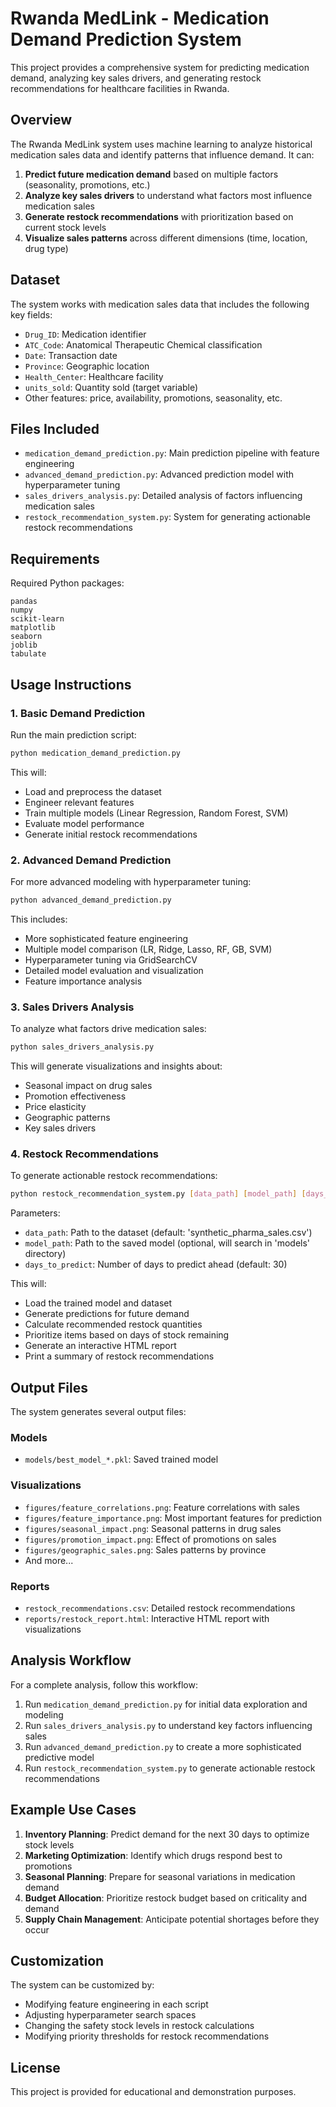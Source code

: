 # Rwanda MedLink - Medication Demand Prediction System

This project provides a comprehensive system for predicting medication demand, analyzing key sales drivers, and generating restock recommendations for healthcare facilities in Rwanda.

## Overview

The Rwanda MedLink system uses machine learning to analyze historical medication sales data and identify patterns that influence demand. It can:

1. **Predict future medication demand** based on multiple factors (seasonality, promotions, etc.)
2. **Analyze key sales drivers** to understand what factors most influence medication sales
3. **Generate restock recommendations** with prioritization based on current stock levels
4. **Visualize sales patterns** across different dimensions (time, location, drug type)

## Dataset

The system works with medication sales data that includes the following key fields:
- `Drug_ID`: Medication identifier
- `ATC_Code`: Anatomical Therapeutic Chemical classification
- `Date`: Transaction date
- `Province`: Geographic location 
- `Health_Center`: Healthcare facility
- `units_sold`: Quantity sold (target variable)
- Other features: price, availability, promotions, seasonality, etc.

## Files Included

- `medication_demand_prediction.py`: Main prediction pipeline with feature engineering
- `advanced_demand_prediction.py`: Advanced prediction model with hyperparameter tuning
- `sales_drivers_analysis.py`: Detailed analysis of factors influencing medication sales
- `restock_recommendation_system.py`: System for generating actionable restock recommendations

## Requirements

Required Python packages:
```
pandas
numpy
scikit-learn
matplotlib
seaborn
joblib
tabulate
```

## Usage Instructions

### 1. Basic Demand Prediction

Run the main prediction script:

```bash
python medication_demand_prediction.py
```

This will:
- Load and preprocess the dataset
- Engineer relevant features
- Train multiple models (Linear Regression, Random Forest, SVM)
- Evaluate model performance
- Generate initial restock recommendations

### 2. Advanced Demand Prediction

For more advanced modeling with hyperparameter tuning:

```bash
python advanced_demand_prediction.py
```

This includes:
- More sophisticated feature engineering
- Multiple model comparison (LR, Ridge, Lasso, RF, GB, SVM)
- Hyperparameter tuning via GridSearchCV
- Detailed model evaluation and visualization
- Feature importance analysis

### 3. Sales Drivers Analysis

To analyze what factors drive medication sales:

```bash
python sales_drivers_analysis.py
```

This will generate visualizations and insights about:
- Seasonal impact on drug sales
- Promotion effectiveness
- Price elasticity
- Geographic patterns
- Key sales drivers

### 4. Restock Recommendations

To generate actionable restock recommendations:

```bash
python restock_recommendation_system.py [data_path] [model_path] [days_to_predict]
```

Parameters:
- `data_path`: Path to the dataset (default: 'synthetic_pharma_sales.csv')
- `model_path`: Path to the saved model (optional, will search in 'models' directory)
- `days_to_predict`: Number of days to predict ahead (default: 30)

This will:
- Load the trained model and dataset
- Generate predictions for future demand
- Calculate recommended restock quantities
- Prioritize items based on days of stock remaining
- Generate an interactive HTML report
- Print a summary of restock recommendations

## Output Files

The system generates several output files:

### Models
- `models/best_model_*.pkl`: Saved trained model

### Visualizations
- `figures/feature_correlations.png`: Feature correlations with sales
- `figures/feature_importance.png`: Most important features for prediction
- `figures/seasonal_impact.png`: Seasonal patterns in drug sales
- `figures/promotion_impact.png`: Effect of promotions on sales
- `figures/geographic_sales.png`: Sales patterns by province
- And more...

### Reports
- `restock_recommendations.csv`: Detailed restock recommendations
- `reports/restock_report.html`: Interactive HTML report with visualizations

## Analysis Workflow

For a complete analysis, follow this workflow:

1. Run `medication_demand_prediction.py` for initial data exploration and modeling
2. Run `sales_drivers_analysis.py` to understand key factors influencing sales
3. Run `advanced_demand_prediction.py` to create a more sophisticated predictive model
4. Run `restock_recommendation_system.py` to generate actionable restock recommendations

## Example Use Cases

1. **Inventory Planning**: Predict demand for the next 30 days to optimize stock levels
2. **Marketing Optimization**: Identify which drugs respond best to promotions
3. **Seasonal Planning**: Prepare for seasonal variations in medication demand
4. **Budget Allocation**: Prioritize restock budget based on criticality and demand
5. **Supply Chain Management**: Anticipate potential shortages before they occur

## Customization

The system can be customized by:
- Modifying feature engineering in each script
- Adjusting hyperparameter search spaces
- Changing the safety stock levels in restock calculations
- Modifying priority thresholds for restock recommendations

## License

This project is provided for educational and demonstration purposes.
